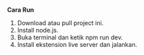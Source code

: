 **Cara Run**
1. Download atau pull project ini.
2. Install node.js.
3. Buka terminal dan ketik npm run dev.
4. Install ekstension live server dan jalankan.
